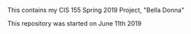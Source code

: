 This contains my CIS 155 Spring 2019 Project, "Bella Donna"

This repository was started on June 11th 2019